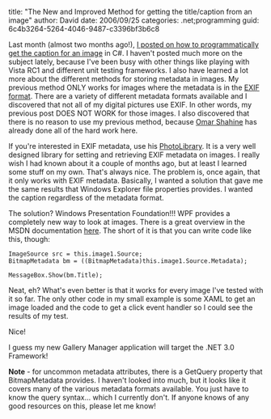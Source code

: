 
title: "The New and Improved Method for getting the title/caption from an image"
author: David
date: 2006/09/25
categories: .net;programming
guid: 6c4b3264-5264-4046-9487-c3396bf3b6c8

Last month (almost two months ago!), [I posted on how to programmatically get the caption for an image](http://www.mohundro.com/blog/PermaLink,guid,4a32de3b-297a-49bd-be6f-0e568fc26dc2.aspx) in C#. I haven't posted much more on the subject lately, because I've been busy with other things like playing with Vista RC1 and different unit testing frameworks. I also have learned a lot more about the different methods for storing metadata in images. My previous method ONLY works for images where the metadata is in the [EXIF format](http://en.wikipedia.org/wiki/EXIF). There are a variety of different metadata formats available and I discovered that not all of my digital pictures use EXIF. In other words, my previous post DOES NOT WORK for those images. I also discovered that there is no reason to use my previous method, because [Omar Shahine](http://www.shahine.com/omar/) has already done all of the hard work here. 

If you're interested in EXIF metadata, use his [PhotoLibrary](http://wiki.shahine.com/default.aspx/MyWiki.PhotoLibrary). It is a very well designed library for setting and retrieving EXIF metadata on images. I really wish I had known about it a couple of months ago, but at least I learned some stuff on my own. That's always nice. The problem is, once again, that it only works with EXIF metadata. Basically, I wanted a solution that gave me the same results that Windows Explorer file properties provides. I wanted the caption regardless of the metadata format. 

The solution? Windows Presentation Foundation!!! WPF provides a completely new way to look at images. There is a great overview in the MSDN documentation [here](http://windowssdk.msdn.microsoft.com/en-us/library/ms748873.aspx). 
The short of it is that you can write code like this, though:

    ImageSource src = this.image1.Source; 
    BitmapMetadata bm = ((BitmapMetadata)this.image1.Source.Metadata); 

    MessageBox.Show(bm.Title);

Neat, eh? What's even better is that it works for every image I've tested with it so far. The only other code in my small example is some XAML to get an image loaded and the code to get a click event handler so I could see the results of my test.

Nice!

I guess my new Gallery Manager application will target the .NET 3.0 Framework!

**Note** - for uncommon metadata attributes, there is a GetQuery property that BitmapMetadata provides. I haven't looked into much, but it looks like it covers many of the various metadata formats available. You just have to know the query syntax... which I currently don't. If anyone knows of any good resources on this, please let me know!


